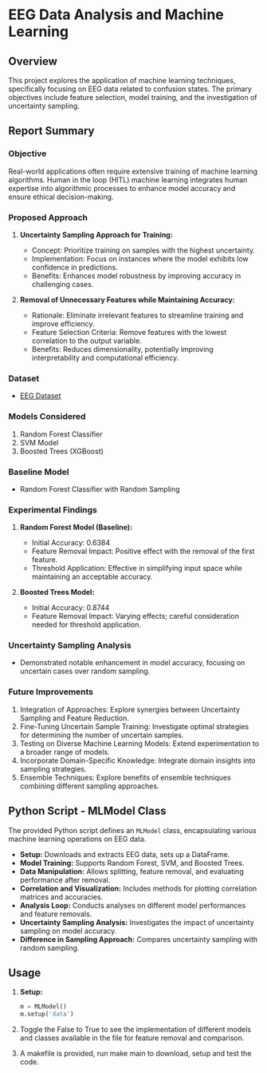 # EEG Data Analysis and Machine Learning

## Overview

This project explores the application of machine learning techniques, specifically focusing on EEG data related to confusion states. The primary objectives include feature selection, model training, and the investigation of uncertainty sampling.

## Report Summary

### Objective

Real-world applications often require extensive training of machine learning algorithms. Human in the loop (HITL) machine learning integrates human expertise into algorithmic processes to enhance model accuracy and ensure ethical decision-making.

### Proposed Approach

1. **Uncertainty Sampling Approach for Training:**
   - Concept: Prioritize training on samples with the highest uncertainty.
   - Implementation: Focus on instances where the model exhibits low confidence in predictions.
   - Benefits: Enhances model robustness by improving accuracy in challenging cases.

2. **Removal of Unnecessary Features while Maintaining Accuracy:**
   - Rationale: Eliminate irrelevant features to streamline training and improve efficiency.
   - Feature Selection Criteria: Remove features with the lowest correlation to the output variable.
   - Benefits: Reduces dimensionality, potentially improving interpretability and computational efficiency.

### Dataset

- [EEG Dataset](https://www.kaggle.com/datasets/wanghaohan/confused-eeg)

### Models Considered

1. Random Forest Classifier
2. SVM Model
3. Boosted Trees (XGBoost)

### Baseline Model

- Random Forest Classifier with Random Sampling

### Experimental Findings

1. **Random Forest Model (Baseline):**
   - Initial Accuracy: 0.6384
   - Feature Removal Impact: Positive effect with the removal of the first feature.
   - Threshold Application: Effective in simplifying input space while maintaining an acceptable accuracy.

2. **Boosted Trees Model:**
   - Initial Accuracy: 0.8744
   - Feature Removal Impact: Varying effects; careful consideration needed for threshold application.

### Uncertainty Sampling Analysis

- Demonstrated notable enhancement in model accuracy, focusing on uncertain cases over random sampling.

### Future Improvements

1. Integration of Approaches: Explore synergies between Uncertainty Sampling and Feature Reduction.
2. Fine-Tuning Uncertain Sample Training: Investigate optimal strategies for determining the number of uncertain samples.
3. Testing on Diverse Machine Learning Models: Extend experimentation to a broader range of models.
4. Incorporate Domain-Specific Knowledge: Integrate domain insights into sampling strategies.
5. Ensemble Techniques: Explore benefits of ensemble techniques combining different sampling approaches.

## Python Script - MLModel Class

The provided Python script defines an `MLModel` class, encapsulating various machine learning operations on EEG data.

- **Setup:** Downloads and extracts EEG data, sets up a DataFrame.
- **Model Training:** Supports Random Forest, SVM, and Boosted Trees.
- **Data Manipulation:** Allows splitting, feature removal, and evaluating performance after removal.
- **Correlation and Visualization:** Includes methods for plotting correlation matrices and accuracies.
- **Analysis Loop:** Conducts analyses on different model performances and feature removals.
- **Uncertainty Sampling Analysis:** Investigates the impact of uncertainty sampling on model accuracy.
- **Difference in Sampling Approach:** Compares uncertainty sampling with random sampling.

## Usage

1. **Setup:**
   ```python
   m = MLModel()
   m.setup('data')

2. Toggle the False to True to see the implementation of different models and classes available in the file for feature removal and comparison.

3. A makefile is provided, run make main to download, setup and test the code.